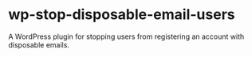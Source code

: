 wp-stop-disposable-email-users
==============================

A WordPress plugin for stopping users from registering an account with disposable emails.
